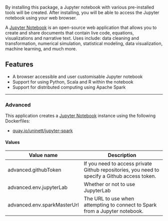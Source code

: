 By installing this package, a Jupyter notebook with various pre-installed
tools will be created. After installing, you will be able to access the
Jupyter notebook using your web browser.

A [Jupyter Notebook](http://jupyter.org/) is an open-source web application that allows you to create and share documents that contain live code, equations, visualizations and narrative text. Uses include: data cleaning and transformation, numerical simulation, statistical modeling, data visualization, machine learning, and much more.

## Features
- A browser accessible and user customisable Jupyter notebook
- Support for using Python, Scala and R within the notebook
- Support for distributed computing using Apache Spark

------

### Advanced
This application creates a [Jupyter Notebook](https://github.com/Uninett/helm-charts/tree/master/jupyter) instance using the following Dockerfiles:
  - [quay.io/uninett/jupyter-spark](https://github.com/Uninett/helm-charts-dockerfiles/tree/20765fe/jupyter-spark/Dockerfile)

#### Values
| Value name    | Description |
| ------------- | ----------------------------------------------------------------------------------------------------------- |
| advanced.githubToken        | If you need to access private Github repositories, you need to specify a Github access token. |
| advanced.env.jupyterLab     | Whether or not to use JupyterLab                                                              |
| advanced.env.sparkMasterUrl | The URL to use when attempting to connect to Spark from a Jupyter notebook.                   |
